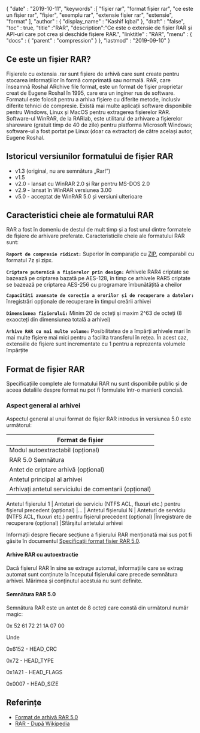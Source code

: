 {
  "date" : "2019-10-11",
  "keywords" :[ "fișier rar", "format fișier rar", "ce este un fișier rar", "fișier", "exemplu rar", "extensie fișier rar", "extensie", "format" ],
  "author" : {
    "display_name" : "Kashif Iqbal"
},
  "draft" : "false",
  "toc" : true,
  "title" :"RAR",
  "description":"Ce este o extensie de fișier RAR și API-uri care pot crea și deschide fișiere RAR.",
  "linktitle" : "RAR",
  "menu" : {
    "docs" : {
      "parent" : "compression"
}
},
  "lastmod" : "2019-09-10"
}

## Ce este un fișier RAR?

Fișierele cu extensia .rar sunt fișiere de arhivă care sunt create pentru stocarea informațiilor în formă comprimată sau normală. RAR, care înseamnă Roshal ARchive file format, este un format de fișier proprietar creat de Eugene Roshal în 1995, care era un inginer rus de software. Formatul este folosit pentru a arhiva fișiere cu diferite metode, inclusiv diferite tehnici de compresie. Există mai multe aplicații software disponibile pentru Windows, Linux și MacOS pentru extragerea fișierelor RAR. Software-ul WinRAR, de la RARlab, este utilitarul de arhivare a fișierelor shareware (gratuit timp de 40 de zile) pentru platforma Microsoft Windows; software-ul a fost portat pe Linux (doar ca extractor) de către același autor, Eugene Roshal.

## Istoricul versiunilor formatului de fișier RAR

* v1.3 (original, nu are semnătura „Rar!”)
* v1.5
* v2.0 - lansat cu WinRAR 2.0 și Rar pentru MS-DOS 2.0
* v2.9 - lansat în WinRAR versiunea 3.00
* v5.0 - acceptat de WinRAR 5.0 și versiuni ulterioare

## Caracteristici cheie ale formatului RAR

RAR a fost în domeniu de destul de mult timp și a fost unul dintre formatele de fișiere de arhivare preferate. Caracteristicile cheie ale formatului RAR sunt:

**`Raport de compresie ridicat:`** Superior în comparație cu [ZIP](/ro/compression/zip/), comparabil cu formatul 7z și zipx.

**`Criptare puternică a fișierelor prin design:`** Arhivele RAR4 criptate se bazează pe criptarea bazată pe AES-128, în timp ce arhivele RAR5 criptate se bazează pe criptarea AES-256 cu programare îmbunătățită a cheilor

**`Capacități avansate de corecție a erorilor și de recuperare a datelor:`** înregistrări opționale de recuperare în timpul creării arhivei

**`Dimensiunea fișierului:`** Minim 20 de octeți și maxim 2^63 de octeți (8 exaocteți din dimensiunea totală a arhivei)

**`Arhive RAR cu mai multe volume:`** Posibilitatea de a împărți arhivele mari în mai multe fișiere mai mici pentru a facilita transferul în rețea. În acest caz, extensiile de fișiere sunt incrementate cu 1 pentru a reprezenta volumele împărțite

## Format de fișier RAR

Specificațiile complete ale formatului RAR nu sunt disponibile public și de aceea detaliile despre format nu pot fi formulate într-o manieră concisă.

### Aspect general al arhivei

Aspectul general al unui format de fișier RAR introdus în versiunea 5.0 este următorul:

|Format de fișier
---|
|Modul autoextractabil (opțional)
|RAR 5.0 Semnătura
| Antet de criptare arhivă (opțional)
| Antetul principal al arhivei
|Arhivați antetul serviciului de comentarii (opțional)
Antetul fișierului 1
| Anteturi de serviciu (NTFS ACL, fluxuri etc.) pentru fișierul precedent (opțional)
|...
| Antetul fișierului N
| Anteturi de serviciu (NTFS ACL, fluxuri etc.) pentru fișierul precedent (opțional)
|Înregistrare de recuperare (opțional)
|Sfârșitul antetului arhivei

Informații despre fiecare secțiune a fișierului RAR menționată mai sus pot fi găsite în documentul [Specificații format fișier RAR 5.0](https://www.rarlab.com/technote.htm#arcstruct).

#### Arhive RAR cu autoextractie

Dacă fișierul RAR în sine se extrage automat, informațiile care se extrag automat sunt conținute la începutul fișierului care precede semnătura arhivei. Mărimea și conținutul acestuia nu sunt definite.

#### Semnătura RAR 5.0

Semnătura RAR este un antet de 8 octeți care constă din următorul număr magic:

0x 52 61 72 21 1A 07 00

Unde

0x6152 - HEAD_CRC

0x72 - HEAD_TYPE

0x1A21 - HEAD_FLAGS

0x0007 - HEAD_SIZE

## Referințe

* [Format de arhivă RAR 5.0](https://www.rarlab.com/technote.htm)
* [RAR - După Wikipedia](https://en.wikipedia.org/wiki/RAR_(file_format))

